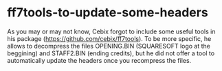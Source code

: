 # ff7tools-to-update-some-headers

As you may or may not know, Cebix forgot to include some useful tools in his package (https://github.com/cebix/ff7tools). To be more specific, he allows to decompress the files OPENING.BIN (SQUARESOFT logo at the beggining) and STAFF2.BIN (ending credits), but he did not offer a tool to automatically update the headers once you recompress the files.
